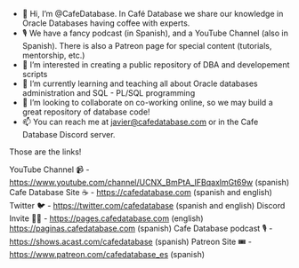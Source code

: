 - 👋 Hi, I’m @CafeDatabase. In Café Database we share our knowledge in Oracle Databases having coffee with experts. 
- 🎙  We have a fancy podcast (in Spanish), and a YouTube Channel (also in Spanish). There is also a Patreon page for special content (tutorials, mentorship, etc.)
- 👀 I’m interested in creating a public repository of DBA and developement scripts
- 🌱 I’m currently learning and teaching all about Oracle databases administration and SQL - PL/SQL programming
- 💞️ I’m looking to collaborate on co-working online, so we may build a great repository of database code! 
- 📫 You can reach me at javier@cafedatabase.com or in the Cafe Database Discord server.

Those are the links!

YouTube Channel       📹 - https://www.youtube.com/channel/UCNX_BmPtA_IFBqaxlmGt69w (spanish)
Cafe Database Site    ☕ - https://cafedatabase.com  (spanish and english)
Twitter               🐦 - https://twitter.com/cafedatabase  (spanish and english)
Discord Invite        🧑‍💻 - https://pages.cafedatabase.com (english) https://paginas.cafedatabase.com (spanish)
Cafe Database podcast 🎙️ - https://shows.acast.com/cafedatabase (spanish)
Patreon Site          🎟️ - https://www.patreon.com/cafedatabase_es  (spanish)

<!---
CafeDatabase/CafeDatabase is a ✨ special ✨ repository because its `README.md` (this file) appears on your GitHub profile.
You can click the Preview link to take a look at your changes.
--->
